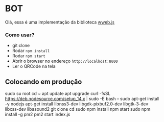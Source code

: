 # BOT

Olá, essa é uma implementação da biblioteca <a href="https://github.com/pedroslopez/whatsapp-web.js">wweb.js</a>

### Como usar?

- git clone
- Rodar `npm install`
- Rodar `npm start`
- Abrir o browser no endereço `http://localhost:8000`
- Ler o QRCode na tela

## Colocando em produção
sudo su root
cd ~
apt update
apt upgrade
curl -fsSL https://deb.nodesource.com/setup_14.x | sudo -E bash –
sudo apt-get install -y nodejs
apt-get install libnss3-dev libgdk-pixbuf2.0-dev libgtk-3-dev libxss-dev libasound2
git clone
cd
sudo npm install
npm start
sudo npm install -g pm2
pm2 start index.js